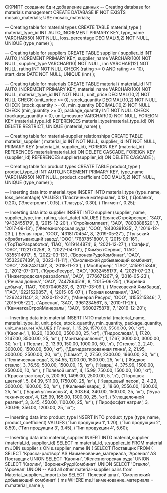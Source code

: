СКРИПТ создание бд и добавление данных
-- Creating database for materials management
CREATE DATABASE IF NOT EXISTS mosaic_materials;
USE mosaic_materials;

-- Creating table for material types
CREATE TABLE material_type (
    material_type_id INT AUTO_INCREMENT PRIMARY KEY,
    type_name VARCHAR(50) NOT NULL,
    loss_percentage DECIMAL(5,2) NOT NULL,
    UNIQUE (type_name)
);

-- Creating table for suppliers
CREATE TABLE supplier (
    supplier_id INT AUTO_INCREMENT PRIMARY KEY,
    supplier_name VARCHAR(100) NOT NULL,
    supplier_type VARCHAR(10) NOT NULL,
    inn VARCHAR(12) NOT NULL,
    rating INT NOT NULL CHECK (rating >= 0 AND rating <= 10),
    start_date DATE NOT NULL,
    UNIQUE (inn)
);

-- Creating table for materials
CREATE TABLE material (
    material_id INT AUTO_INCREMENT PRIMARY KEY,
    material_name VARCHAR(100) NOT NULL,
    material_type_id INT NOT NULL,
    unit_price DECIMAL(10,2) NOT NULL CHECK (unit_price >= 0),
    stock_quantity DECIMAL(10,2) NOT NULL CHECK (stock_quantity >= 0),
    min_quantity DECIMAL(10,2) NOT NULL CHECK (min_quantity >= 0),
    package_quantity INT NOT NULL CHECK (package_quantity > 0),
    unit_measure VARCHAR(10) NOT NULL,
    FOREIGN KEY (material_type_id) REFERENCES material_type(material_type_id) ON DELETE RESTRICT,
    UNIQUE (material_name)
);

-- Creating table for material-supplier relationships
CREATE TABLE material_supplier (
    material_id INT NOT NULL,
    supplier_id INT NOT NULL,
    PRIMARY KEY (material_id, supplier_id),
    FOREIGN KEY (material_id) REFERENCES material(material_id) ON DELETE CASCADE,
    FOREIGN KEY (supplier_id) REFERENCES supplier(supplier_id) ON DELETE CASCADE
);

-- Creating table for product types
CREATE TABLE product_type (
    product_type_id INT AUTO_INCREMENT PRIMARY KEY,
    type_name VARCHAR(50) NOT NULL,
    product_coefficient DECIMAL(5,2) NOT NULL,
    UNIQUE (type_name)
);

-- Inserting data into material_type
INSERT INTO material_type (type_name, loss_percentage) VALUES
('Пластичные материалы', 0.12),
('Добавка', 0.20),
('Электролит', 0.15),
('Глазурь', 0.30),
('Пигмент', 0.25);

-- Inserting data into supplier
INSERT INTO supplier (supplier_name, supplier_type, inn, rating, start_date) VALUES
('БрянскСтройресурс', 'ЗАО', '9432455179', 8, '2015-12-20'),
('Стройкомплект', 'ЗАО', '7803888520', 7, '2017-09-13'),
('Железногорская руда', 'ООО', '8430391035', 7, '2016-12-23'),
('Белая гора', 'ООО', '4318170454', 8, '2019-05-27'),
('Тульский обрабатывающий завод', 'ООО', '7687851800', 7, '2015-06-16'),
('ГорТехРазработка', 'ПАО', '6119144874', 9, '2021-12-27'),
('Сапфир', 'ОАО', '1122170258', 3, '2022-04-10'),
('ХимБытСервис', 'ПАО', '8355114917', 5, '2022-03-13'),
('ВоронежРудоКомбинат', 'ОАО', '3532367439', 8, '2023-11-11'),
('Смоленский добывающий комбинат', 'ОАО', '2362431140', 3, '2018-11-23'),
('МосКарьер', 'ПАО', '4159215346', 2, '2012-07-07'),
('КурскРесурс', 'ЗАО', '9032455179', 4, '2021-07-23'),
('Нижегородская разработка', 'ОАО', '3776671267', 9, '2016-05-23'),
('Речная долина', 'ОАО', '7447864518', 8, '2015-06-25'),
('Карелия добыча', 'ПАО', '9037040523', 6, '2017-03-09'),
('Московский ХимЗавод', 'ПАО', '6221520857', 4, '2015-05-07'),
('Горная компания', 'ЗАО', '2262431140', 3, '2020-12-22'),
('Минерал Ресурс', 'ООО', '4155215346', 7, '2015-05-22'),
('Арсенал', 'ЗАО', '3961234561', 5, '2010-11-25'),
('КамчаткаСтройМинералы', 'ЗАО', '9600275878', 7, '2016-12-20');

-- Inserting data into material
INSERT INTO material (material_name, material_type_id, unit_price, stock_quantity, min_quantity, package_quantity, unit_measure) VALUES
('Глина', 1, 15.29, 1570.00, 5500.00, 30, 'кг'),
('Каолин', 1, 18.20, 1030.00, 3500.00, 25, 'кг'),
('Гидрослюда', 1, 17.20, 2147.00, 3500.00, 25, 'кг'),
('Монтмориллонит', 1, 17.67, 3000.00, 3000.00, 30, 'кг'),
('Перлит', 2, 13.99, 150.00, 1000.00, 50, 'л'),
('Стекло', 2, 2.40, 3000.00, 1500.00, 500, 'кг'),
('Дегидратированная глина', 2, 21.95, 3000.00, 2500.00, 20, 'кг'),
('Шамот', 2, 27.50, 2300.00, 1960.00, 20, 'кг'),
('Техническая сода', 3, 54.55, 1200.00, 1500.00, 25, 'кг'),
('Жидкое стекло', 3, 76.59, 500.00, 1500.00, 15, 'кг'),
('Кварц', 4, 375.96, 1500.00, 2500.00, 10, 'кг'),
('Полевой шпат', 4, 15.99, 750.00, 1500.00, 100, 'кг'),
('Краска-раствор', 5, 200.90, 1496.00, 2500.00, 5, 'л'),
('Порошок цветной', 5, 84.39, 511.00, 1750.00, 25, 'кг'),
('Кварцевый песок', 2, 4.29, 3000.00, 1600.00, 50, 'кг'),
('Жильный кварц', 2, 18.60, 2556.00, 1600.00, 25, 'кг'),
('Барий углекислый', 4, 303.64, 340.00, 1500.00, 25, 'кг'),
('Бура техническая', 4, 125.99, 165.00, 1300.00, 25, 'кг'),
('Углещелочной реагент', 3, 3.45, 450.00, 1100.00, 25, 'кг'),
('Пирофосфат натрия', 3, 700.99, 356.00, 1200.00, 25, 'кг');

-- Inserting data into product_type
INSERT INTO product_type (type_name, product_coefficient) VALUES
('Тип продукции 1', 1.20),
('Тип продукции 2', 8.59),
('Тип продукции 3', 3.45),
('Тип продукции 4', 5.60);

-- Inserting data into material_supplier
INSERT INTO material_supplier (material_id, supplier_id)
SELECT m.material_id, s.supplier_id
FROM material m
JOIN supplier s ON s.supplier_name IN (
    SELECT Поставщик
    FROM (
        SELECT 'Краска-раствор' AS Наименование_материала, 'Арсенал' AS Поставщик UNION
        SELECT 'Каолин', 'Железногорская руда' UNION
        SELECT 'Каолин', 'ВоронежРудоКомбинат' UNION
        SELECT 'Стекло', 'Арсенал' UNION
        -- Add all other material-supplier pairs from Material_suppliers_import.xlsx
        SELECT 'Полевой шпат', 'Смоленский добывающий комбинат'
    ) ms
    WHERE ms.Наименование_материала = m.material_name
);
